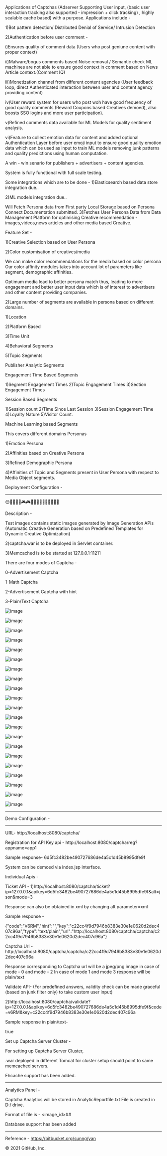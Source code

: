 Applications of Captchas (Adserver Supporting User input, (basic user interaction tracking also supported - impression + click tracking) , highly scalable cache based) with a purpose.
Applications include -

1)Bot pattern detection/ Distributed Denial of Service/ Intrusion Detection

2)Authentication before user comment - 

i)Ensures quality of comment data (Users who post geniune content with proper context) 

ii)Malware/bogus comments based Noise removal / Semantic check ML machines are not able to ensure good context in comment based on News Article context.(Comment IQ)

iii)Monetization channel from different content agencies (User feedback loop, direct Authenticated interaction between user and content agency providing content)

iv)User reward system for users who post woh have good frequency of good quality comments (Reward Coupons based Creatives demoed), also boosts SSO logins and more user participation). 

v)Refined comments data available for ML Models for quality sentiment analysis.

vi)Feature to collect emotion data for content and added optional Authentication Layer before user emoji input to ensure good quality emotion data which can be used as input to train ML models removing junk patterns and quality predictions using human computation.

A win - win senario for publishers + advertisers + content agencies.

System is fully functional with full scale testing.

Some integrations which are to be done -
1)Elasticsearch based data store integration due..

2)ML models integration due..

Will Fetch Persona data from First party Local Storage based on Persona Connect Documentation submitted.
3)Fetches User Persona Data from Data Management Platform for optimising Creative recommendation - images,videos,news articles and other media based Creative.

Feature Set - 

1)Creative Selection based on User Persona


2)Color customisation of creatives/media

We can make color recommendations for the media based on color persona
Our color affinity modules takes into account lot of parameters like segment, demographic affinities.

Optimum media lead to better persona match thus, leading to more engagement and better user input data which is of interest to advertisers and other content providing companies.

2)Large number of segments are available in persona based on different domains.

1)Location

2)Platform Based

3)Time Unit

4)Behavioral Segments

5)Topic Segments

Publisher Analytic Segments

Engagement Time Based Segments

1)Segment Engagement Times
2)Topic Engagement Times
3)Section Engagement Times

Session Based Segments

1)Session count
2)Time Since Last Session
3)Session Engagement Time
4)Loyalty Nature
5)Visitor Count.

Machine Learning based Segments

This covers different domains Personas

1)Emotion Persona

2)Affinities based on Creative Persona

3)Refined Demographic Persona

4)Affinities of Topic and Segments present in User Persona with respect to Media Object segments.



Deployment Configuration -

----------------------------------------------------------------------------
😊🧡💜💙💚🎮🎮🌸🌸🌼🌼🌻🌻💐💐🎀🎀

Description -

Test images contains static images generated by Image Generation APIs (Automatic Creative Generation based on Predefined Templates for Dynamic Creative Optimization) 


2)captcha.war is to be deployed in Servlet container.


3)Memcached is to be started at 127.0.0.1:11211


There are four modes of Captcha -

0-Advertisement Captcha

1-Math Captcha

2-Advertisement Captcha with hint

3-Plain/Text Captcha 

![image](https://i.ibb.co/RjkcsSD/example1.png)



![image](https://i.ibb.co/jkf3mZw/example2.png)



![image](https://i.ibb.co/vPDy6fc/example3.png)



![image](https://i.ibb.co/Gv3fh4W/example4.png)



![image](https://i.ibb.co/C1jXLvG/example5.png)



![image](https://i.ibb.co/xJpG5KC/example6.png)



![image](https://i.ibb.co/qCZ61ZT/example7.png)


![image](https://i.ibb.co/rk5jjxM/39.jpg)


![image](https://i.ibb.co/dQzsK60/28.jpg)


![image](https://i.ibb.co/Yyvdk4D/27.jpg)


![image](https://i.ibb.co/DYpcWYf/12.jpg)


![image](https://i.ibb.co/TqgCk4w/10.jpg)


![image](https://i.ibb.co/sqWLcdt/8.jpg)


![image](https://i.ibb.co/sFKMZLV/42.gif)


![image](https://i.ibb.co/stjsBJz/41.gif)



![image](https://i.ibb.co/HFmxwn8/48.gif)



![image](https://i.ibb.co/GdVV2Dy/44.gif)



![image](https://i.ibb.co/hKGHfP1/43.gif)



![image](https://i.ibb.co/fNnk7bf/45.gif)



![image](https://i.ibb.co/DpwLN1g/47.gif)



![image](https://i.ibb.co/1zJPYPN/46.gif)

--------------------------------------------------------------------------------------

Demo Configuration -


-------------------------------------------------------------------------------------------

URL-
http://localhost:8080/captcha/



Registration for API Key api -
http://localhost:8080/captcha/reg?appname=app1


Sample response-
<string>6d5fc3482be490727686de4a5c1d45b8995dfe9f</string>



System can be demoed via index.jsp interface.



Individual Apis -


Ticket API - 
1)http://localhost:8080/captcha/ticket?ip=127.0.0.1&apikey=6d5fc3482be490727686de4a5c1d45b8995dfe9f&alt=json&mode=3

Response can also be obtained in xml by changing alt parameter=xml

Sample response -

{"code":"V6RM","hint":"","key":"c22cc4f9d7946b8383e30e1e0620d2dec407c96a","type":"text/plain","url":"http://localhost:8080/captcha/captcha/c22cc4f9d7946b8383e30e1e0620d2dec407c96a"}



Captcha Url -
http://localhost:8080/captcha/captcha/c22cc4f9d7946b8383e30e1e0620d2dec407c96a

Response corresponding to Captcha url will be a jpeg/png image in case of mode - 0 and mode - 2
In case of mode 1 and mode 3 response will be plain/text 



Validate API- (For predefined answers, validity check can be made graceful (based on junk filter only) to take custom user input)

2)http://localhost:8080/captcha/validate?ip=127.0.0.1&apikey=6d5fc3482be490727686de4a5c1d45b8995dfe9f&code=v6RM&key=c22cc4f9d7946b8383e30e1e0620d2dec407c96a


Sample response in plain/text- 

true



Set up Captcha Server Cluster -


For setting up Captcha Server Cluster, 


.war deployed in different Tomcat for cluster setup should point to same memcached servers.



Ehcache support has been added.

-----------------------------------------------------------------------------------------------


Analytics Panel -


Captcha Analytics will be stored in AnalyticReportfile.txt
File is created in D:/ drive.


Format of file is -
<image_id>#<Captcha Validation Response>#<timestamp>

Database support has been added

----------------------------------------------------------------------------------------------

Reference -
https://bitbucket.org/sunng/yan
  
© 2021 GitHub, Inc.
